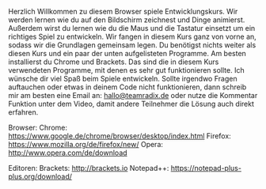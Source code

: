 Herzlich Willkommen zu diesem Browser spiele Entwicklungskurs. Wir werden lernen wie du auf den Bildschirm zeichnest und Dinge animierst. Außerdem wirst du lernen wie du die Maus und die Tastatur einsetzt um ein richtiges Spiel zu entwickeln. Wir fangen in diesem Kurs ganz von vorne an, sodass wir die Grundlagen gemeinsam legen. Du benötigst nichts weiter als diesen Kurs und ein paar der unten aufgelisteten Programme. Am besten installierst du Chrome und Brackets. Das sind die in diesem Kurs verwendeten Programme, mit denen es sehr gut funktionieren sollte. Ich wünsche dir viel Spaß beim Spiele entwickeln. Sollte irgendwo Fragen auftauchen oder etwas in deinem Code nicht funktionieren, dann schreib mir am besten eine Email an: hallo@teamradix.de oder nutze die Kommentar Funktion unter dem Video, damit andere Teilnehmer die Lösung auch direkt erfahren.

Browser:
Chrome: https://www.google.de/chrome/browser/desktop/index.html
Firefox: https://www.mozilla.org/de/firefox/new/
Opera: http://www.opera.com/de/download

Editoren:
Brackets: http://brackets.io
Notepad++: https://notepad-plus-plus.org/download/